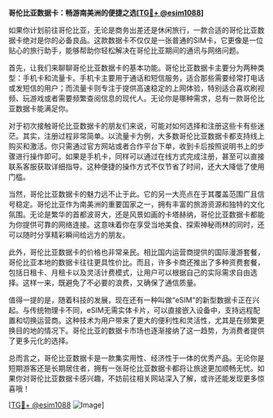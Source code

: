 **哥伦比亚数据卡：畅游南美洲的便捷之选[[TG💪+ @esim1088](https://t.me/s/esim1088)]**

如果你计划前往哥伦比亚，无论是商务出差还是休闲旅行，一款合适的哥伦比亚数据卡绝对是你的必备良品。这款数据卡不仅仅是一张普通的SIM卡，它更像是一位贴心的旅行助手，能够帮助你轻松解决在哥伦比亚期间的通讯与网络问题。

首先，让我们来聊聊哥伦比亚数据卡的基本功能。哥伦比亚数据卡主要分为两种类型：手机卡和流量卡。手机卡主要用于通话和短信服务，适合那些需要经常打电话或发短信的用户；而流量卡则专注于提供高速稳定的上网体验，特别适合喜欢刷视频、玩游戏或者需要频繁查阅信息的现代人。无论你是哪种需求，总有一款哥伦比亚数据卡能满足你。

对于初次接触哥伦比亚数据卡的朋友们来说，可能对如何选择和注册这些卡有些迷茫。其实，注册过程非常简单。以流量卡为例，大多数哥伦比亚数据卡都支持线上购买和激活。你只需通过官方网站或者合作平台下单，收到卡后按照说明书上的步骤进行操作即可。如果是手机卡，同样可以通过在线方式完成注册，甚至可以直接联系客服获取详细指导。这种便捷的操作方式不仅节省了时间，还大大降低了使用门槛。

当然，哥伦比亚数据卡的魅力远不止于此。它的另一大亮点在于其覆盖范围广且信号稳定。哥伦比亚作为南美洲的重要国家之一，拥有丰富的旅游资源和独特的文化氛围。无论是繁华的首都波哥大，还是风景如画的卡塔赫纳，哥伦比亚数据卡都能为你提供可靠的网络连接。这意味着你在享受当地美食、探索神秘雨林的同时，还可以随时分享精彩瞬间给远方的朋友。

此外，哥伦比亚数据卡的价格也非常亲民。相比国内运营商提供的国际漫游套餐，哥伦比亚本地的数据卡往往更具性价比。而且，许多卡商还推出了多种资费套餐，包括日租卡、月租卡以及灵活计费模式，让用户可以根据自己的实际需求自由选择。这样一来，既避免了不必要的浪费，又确保了通信质量。

值得一提的是，随着科技的发展，现在还有一种叫做“eSIM”的新型数据卡正在兴起。与传统物理卡不同，eSIM无需实体卡片，可以直接嵌入设备中，支持远程配置和切换运营商。这种技术为用户带来了更大的便利性和灵活性，尤其是在频繁更换目的地的情况下。哥伦比亚的数据卡市场也逐渐接纳了这一趋势，为消费者提供了更多元化的选择。

总而言之，哥伦比亚数据卡是一款集实用性、经济性于一体的优秀产品。无论你是短期游客还是长期居住者，拥有一张哥伦比亚数据卡都将让旅途更加顺畅无忧。如果你对哥伦比亚数据卡感兴趣，不妨前往相关网站深入了解，或许还能发现更多惊喜哦！

[[TG💪+ @esim1088](https://t.me/s/esim1088) ![Image](https://i.postimg.cc/4NQfJmqS/Snipaste-2025-05-13-00-14-12.png)]